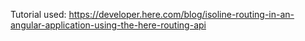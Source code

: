 Tutorial used: https://developer.here.com/blog/isoline-routing-in-an-angular-application-using-the-here-routing-api
